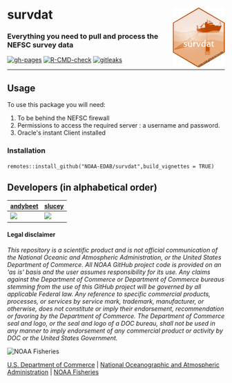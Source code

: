 # survdat <img src="man/figures/logo.png" align="right" width="120" /> 

### Everything you need to pull and process the NEFSC survey data

<!-- badges: start -->
[![gh-pages](https://github.com/NOAA-EDAB/survdat/workflows/gh-pages/badge.svg)](https://github.com/NOAA-EDAB/survdat/actions)
[![R-CMD-check](https://github.com/NOAA-EDAB/survdat/actions/workflows/check-standard.yaml/badge.svg)](https://github.com/NOAA-EDAB/survdat/actions/workflows/check-standard.yaml) [![gitleaks](https://github.com/NOAA-EDAB/survdat/workflows/gitleaks/badge.svg)](https://github.com/NOAA-EDAB/survdat/actions)
<!-- badges: end -->

---


## Usage

To use this package you will need:

1.  To be behind the NEFSC firewall
2.  Permissions to access the required server : a username and password.
3.  Oracle's instant Client installed



### Installation

`remotes::install_github("NOAA-EDAB/survdat",build_vignettes = TRUE)`

## Developers (in alphabetical order)

| [andybeet](https://github.com/andybeet)                                                         | [slucey](https://github.com/slucey)                                                                                                    |
|-------------------------------------------------------------------------------------------------|----------------------------------------------------------------------------------------------------------------------------------------|
| [![](https://avatars1.githubusercontent.com/u/22455149?s=100&v=4)](https://github.com/andybeet) | [![](https://avatars.githubusercontent.com/u/5578254?s=100&u=cd59cd654cab73ea583c697145bfe062222355cd&v=4)](https://github.com/slucey) |

#### Legal disclaimer

*This repository is a scientific product and is not official
communication of the National Oceanic and Atmospheric Administration, or
the United States Department of Commerce. All NOAA GitHub project code
is provided on an 'as is' basis and the user assumes responsibility for
its use. Any claims against the Department of Commerce or Department of
Commerce bureaus stemming from the use of this GitHub project will be
governed by all applicable Federal law. Any reference to specific
commercial products, processes, or services by service mark, trademark,
manufacturer, or otherwise, does not constitute or imply their
endorsement, recommendation or favoring by the Department of Commerce.
The Department of Commerce seal and logo, or the seal and logo of a DOC
bureau, shall not be used in any manner to imply endorsement of any
commercial product or activity by DOC or the United States Government.*

<img src="https://raw.githubusercontent.com/nmfs-general-modeling-tools/nmfspalette/main/man/figures/noaa-fisheries-rgb-2line-horizontal-small.png" height="75" alt="NOAA Fisheries">

[U.S. Department of Commerce](https://www.commerce.gov/) | [National Oceanographic and Atmospheric Administration](https://www.noaa.gov) | [NOAA Fisheries](https://www.fisheries.noaa.gov/)
